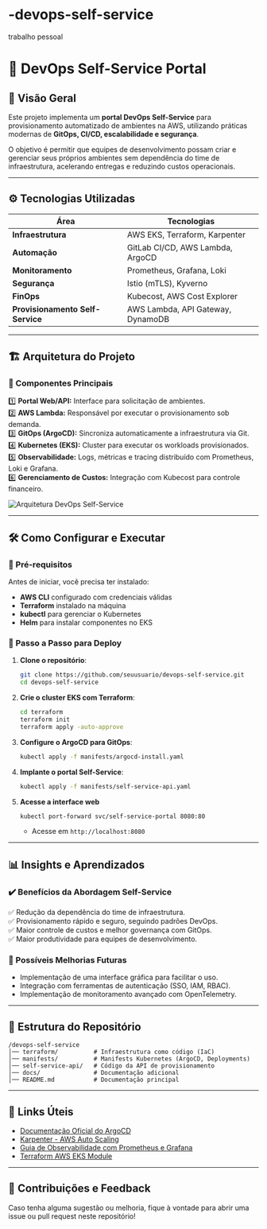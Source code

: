 # -devops-self-service
trabalho pessoal
# 📌 DevOps Self-Service Portal

## 🚀 Visão Geral
Este projeto implementa um **portal DevOps Self-Service** para provisionamento automatizado de ambientes na AWS, utilizando práticas modernas de **GitOps, CI/CD, escalabilidade e segurança**. 

O objetivo é permitir que equipes de desenvolvimento possam criar e gerenciar seus próprios ambientes sem dependência do time de infraestrutura, acelerando entregas e reduzindo custos operacionais.

---

## ⚙️ Tecnologias Utilizadas

| Área | Tecnologias |
|------|------------|
| **Infraestrutura** | AWS EKS, Terraform, Karpenter |
| **Automação** | GitLab CI/CD, AWS Lambda, ArgoCD |
| **Monitoramento** | Prometheus, Grafana, Loki |
| **Segurança** | Istio (mTLS), Kyverno |
| **FinOps** | Kubecost, AWS Cost Explorer |
| **Provisionamento Self-Service** | AWS Lambda, API Gateway, DynamoDB |

---

## 🏗️ Arquitetura do Projeto

### 🔹 Componentes Principais
1️⃣ **Portal Web/API:** Interface para solicitação de ambientes.<br>
2️⃣ **AWS Lambda:** Responsável por executar o provisionamento sob demanda.<br>
3️⃣ **GitOps (ArgoCD):** Sincroniza automaticamente a infraestrutura via Git.<br>
4️⃣ **Kubernetes (EKS):** Cluster para executar os workloads provisionados.<br>
5️⃣ **Observabilidade:** Logs, métricas e tracing distribuído com Prometheus, Loki e Grafana.<br>
6️⃣ **Gerenciamento de Custos:** Integração com Kubecost para controle financeiro.<br>

![Arquitetura DevOps Self-Service](https://via.placeholder.com/800x400?text=Diagrama+da+Arquitetura)

---

## 🛠️ Como Configurar e Executar

### **🔹 Pré-requisitos**
Antes de iniciar, você precisa ter instalado:
- **AWS CLI** configurado com credenciais válidas
- **Terraform** instalado na máquina
- **kubectl** para gerenciar o Kubernetes
- **Helm** para instalar componentes no EKS

### **🔹 Passo a Passo para Deploy**
1. **Clone o repositório**:
   ```sh
   git clone https://github.com/seuusuario/devops-self-service.git
   cd devops-self-service
   ```

2. **Crie o cluster EKS com Terraform**:
   ```sh
   cd terraform
   terraform init
   terraform apply -auto-approve
   ```

3. **Configure o ArgoCD para GitOps**:
   ```sh
   kubectl apply -f manifests/argocd-install.yaml
   ```

4. **Implante o portal Self-Service**:
   ```sh
   kubectl apply -f manifests/self-service-api.yaml
   ```

5. **Acesse a interface web**
   ```sh
   kubectl port-forward svc/self-service-portal 8080:80
   ```
   - Acesse em `http://localhost:8080`

---

## 📊 Insights e Aprendizados

### **✔️ Benefícios da Abordagem Self-Service**
✅ Redução da dependência do time de infraestrutura.<br>
✅ Provisionamento rápido e seguro, seguindo padrões DevOps.<br>
✅ Maior controle de custos e melhor governança com GitOps.<br>
✅ Maior produtividade para equipes de desenvolvimento.

### **📌 Possíveis Melhorias Futuras**
- Implementação de uma interface gráfica para facilitar o uso.
- Integração com ferramentas de autenticação (SSO, IAM, RBAC).
- Implementação de monitoramento avançado com OpenTelemetry.

---

## 📂 Estrutura do Repositório

```
/devops-self-service
│── terraform/          # Infraestrutura como código (IaC)
│── manifests/          # Manifests Kubernetes (ArgoCD, Deployments)
│── self-service-api/   # Código da API de provisionamento
│── docs/               # Documentação adicional
│── README.md           # Documentação principal
```

---

## 🔗 Links Úteis
- [Documentação Oficial do ArgoCD](https://argo-cd.readthedocs.io/)
- [Karpenter - AWS Auto Scaling](https://karpenter.sh/)
- [Guia de Observabilidade com Prometheus e Grafana](https://prometheus.io/docs/introduction/overview/)
- [Terraform AWS EKS Module](https://registry.terraform.io/modules/terraform-aws-modules/eks/aws/latest)

---

## 📢 Contribuições e Feedback
Caso tenha alguma sugestão ou melhoria, fique à vontade para abrir uma issue ou pull request neste repositório!
